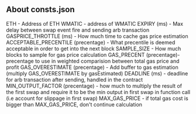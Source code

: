 ## About consts.json

ETH - Address of ETH
WMATIC - address of WMATIC
EXPIRY (ms) - Max delay between swap event fire and sending arb transaction
GASPRICE_THROTTLE (ms) - How much time to cache gas price estimation
ACCEPTABLE_PRECENTILE (precentage) - What precentile is deemed acceptable in order to get into the next block
SAMPLE_SIZE - How much blocks to sample for gas price calculation
GAS_PRECENT (precentage)- precentage to use in weighted comparision between total gas price and profit
GAS_OVERESTIMATE (precentage) - Add buffer to gas estimation (multiply GAS_OVERESTIMATE by gasEstimated)
DEADLINE (ms) - deadline for arb transaction after sending, handled in the contract
MIN_OUTPUT_FACTOR (precentage) - how much to multiply the result of the first swap and require it to be the min output in first swap in function call (i.e account for slippage in first swap)
MAX_GAS_PRICE - if total gas cost is bigger than MAX_GAS_PRICE, don't continue calculation